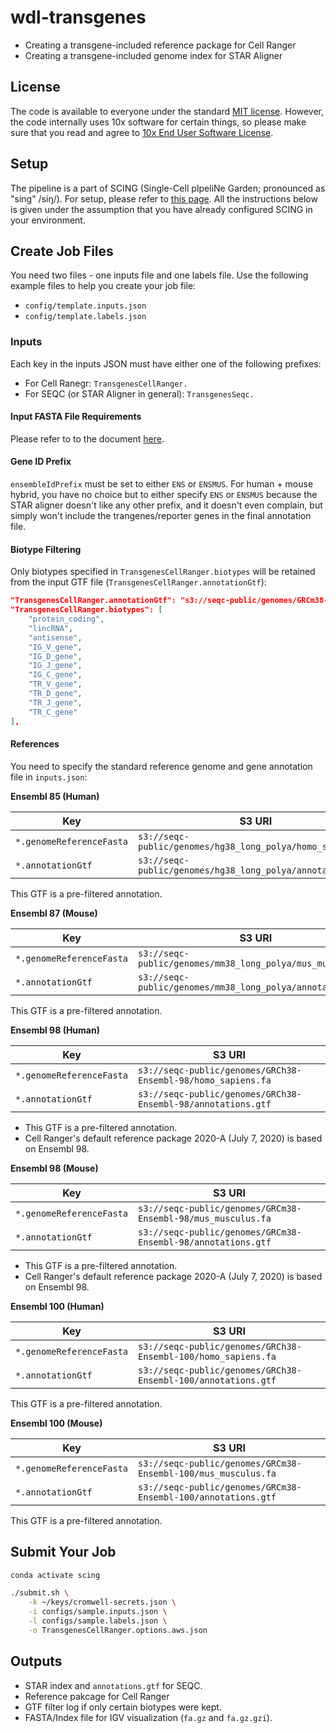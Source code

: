 # wdl-transgenes

- Creating a transgene-included reference package for Cell Ranger
- Creating a transgene-included genome index for STAR Aligner

## License

The code is available to everyone under the standard [MIT license](./LICENSE). However, the code internally uses 10x software for certain things, so please make sure that you read and agree to [10x End User Software License](https://www.10xgenomics.com/end-user-software-license-agreement).

## Setup

The pipeline is a part of SCING (Single-Cell pIpeliNe Garden; pronounced as "sing" /siŋ/). For setup, please refer to [this page](https://github.com/hisplan/scing). All the instructions below is given under the assumption that you have already configured SCING in your environment.

## Create Job Files

You need two files - one inputs file and one labels file. Use the following example files to help you create your job file:

- `config/template.inputs.json`
- `config/template.labels.json`

### Inputs

Each key in the inputs JSON must have either one of the following prefixes:

- For Cell Ranegr: `TransgenesCellRanger.`
- For SEQC (or STAR Aligner in general): `TransgenesSeqc.`

#### Input FASTA File Requirements

Please refer to to the document [here](./docs/user-instructions.md).

#### Gene ID Prefix

`ensembleIdPrefix` must be set to either `ENS` or `ENSMUS`. For human + mouse hybrid, you have no choice but to either specify `ENS` or `ENSMUS` because the STAR aligner doesn't like any other prefix, and it doesn't even complain, but simply won't include the trangenes/reporter genes in the final annotation file.

#### Biotype Filtering

Only biotypes specified in `TransgenesCellRanger.biotypes` will be retained from the input GTF file (`TransgenesCellRanger.annotationGtf`):

```json
"TransgenesCellRanger.annotationGtf": "s3://seqc-public/genomes/GRCm38-Ensembl-98/annotations.gtf",
"TransgenesCellRanger.biotypes": [
    "protein_coding",
    "lincRNA",
    "antisense",
    "IG_V_gene",
    "IG_D_gene",
    "IG_J_gene",
    "IG_C_gene",
    "TR_V_gene",
    "TR_D_gene",
    "TR_J_gene",
    "TR_C_gene"
],
```

#### References

You need to specify the standard reference genome and gene annotation file in `inputs.json`:

**Ensembl 85 (Human)**

Key                       | S3 URI
------------------------- | --------------------------------------------------------------
`*.genomeReferenceFasta`  | `s3://seqc-public/genomes/hg38_long_polya/homo_sapiens.fa`
`*.annotationGtf`         | `s3://seqc-public/genomes/hg38_long_polya/annotations.gtf`

This GTF is a pre-filtered annotation.

**Ensembl 87 (Mouse)**

Key                       | S3 URI
------------------------- | --------------------------------------------------------------
`*.genomeReferenceFasta`  | `s3://seqc-public/genomes/mm38_long_polya/mus_musculus.fa`
`*.annotationGtf`         | `s3://seqc-public/genomes/mm38_long_polya/annotations.gtf`

This GTF is a pre-filtered annotation.

**Ensembl 98 (Human)**

Key                       | S3 URI
------------------------- | --------------------------------------------------------------
`*.genomeReferenceFasta`  | `s3://seqc-public/genomes/GRCh38-Ensembl-98/homo_sapiens.fa`
`*.annotationGtf`         | `s3://seqc-public/genomes/GRCh38-Ensembl-98/annotations.gtf`

- This GTF is a pre-filtered annotation.
- Cell Ranger's default reference package 2020-A (July 7, 2020) is based on Ensembl 98.

**Ensembl 98 (Mouse)**

Key                       | S3 URI
------------------------- | --------------------------------------------------------------
`*.genomeReferenceFasta`  | `s3://seqc-public/genomes/GRCm38-Ensembl-98/mus_musculus.fa`
`*.annotationGtf`         | `s3://seqc-public/genomes/GRCm38-Ensembl-98/annotations.gtf`

- This GTF is a pre-filtered annotation.
- Cell Ranger's default reference package 2020-A (July 7, 2020) is based on Ensembl 98.

**Ensembl 100 (Human)**

Key                       | S3 URI
------------------------- | --------------------------------------------------------------
`*.genomeReferenceFasta`  | `s3://seqc-public/genomes/GRCh38-Ensembl-100/homo_sapiens.fa`
`*.annotationGtf`         | `s3://seqc-public/genomes/GRCh38-Ensembl-100/annotations.gtf`

This GTF is a pre-filtered annotation.

**Ensembl 100 (Mouse)**

Key                       | S3 URI
------------------------- | --------------------------------------------------------------
`*.genomeReferenceFasta`  | `s3://seqc-public/genomes/GRCm38-Ensembl-100/mus_musculus.fa`
`*.annotationGtf`         | `s3://seqc-public/genomes/GRCm38-Ensembl-100/annotations.gtf`

This GTF is a pre-filtered annotation.

## Submit Your Job

```bash
conda activate scing

./submit.sh \
    -k ~/keys/cromwell-secrets.json \
    -i configs/sample.inputs.json \
    -l configs/sample.labels.json \
    -o TransgenesCellRanger.options.aws.json
```

## Outputs

- STAR index and `annotations.gtf` for SEQC.
- Reference pakcage for Cell Ranger
- GTF filter log if only certain biotypes were kept.
- FASTA/Index file for IGV visualization (`fa.gz` and `fa.gz.gzi`).
